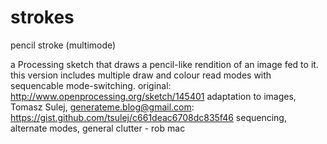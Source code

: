 # strokes
pencil stroke (multimode)

a Processing sketch that draws a pencil-like rendition of an image fed to it. this version includes multiple draw and colour read modes with sequencable mode-switching.
original: http://www.openprocessing.org/sketch/145401
adaptation to images, Tomasz Sulej, generateme.blog@gmail.com: https://gist.github.com/tsulej/c661deac6708dc835f46
sequencing, alternate modes, general clutter - rob mac
